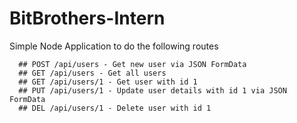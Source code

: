 # BitBrothers-Intern
Simple Node Application to do the following routes

      ## POST /api/users - Get new user via JSON FormData
      ## GET /api/users - Get all users
      ## GET /api/users/1 - Get user with id 1
      ## PUT /api/users/1 - Update user details with id 1 via JSON FormData
      ## DEL /api/users/1 - Delete user with id 1

